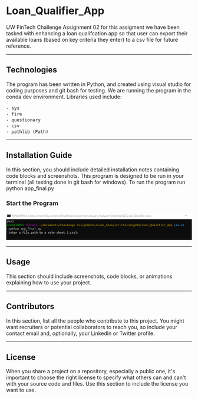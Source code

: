 # Loan_Qualifier_App

UW FinTech Challenge Assignment 02
for this assigment we have been tasked with enhancing a loan qualifcation app so that user can export their available loans (based on key criteria they enter) to a csv file for future reference.

---

## Technologies

The program has been written in Python, and created using visual studio for coding purposes and git bash for testing.  We are running the program in the conda dev environment. Libraries used include:

    - sys
    - fire
    - questionary
    - csv
    - pathlib (Path)

---

## Installation Guide

In this section, you should include detailed installation notes containing code blocks and screenshots.
This program is designed to be run in your terminal (all testing done in git bash for windows).  To run the program run python app_final.py

### Start the Program
!["Start the Program"](images/starting_program.png)


---

## Usage

This section should include screenshots, code blocks, or animations explaining how to use your project.

---

## Contributors

In this section, list all the people who contribute to this project. You might want recruiters or potential collaborators to reach you, so include your contact email and, optionally, your LinkedIn or Twitter profile.

---

## License

When you share a project on a repository, especially a public one, it's important to choose the right license to specify what others can and can't with your source code and files. Use this section to include the license you want to use.
